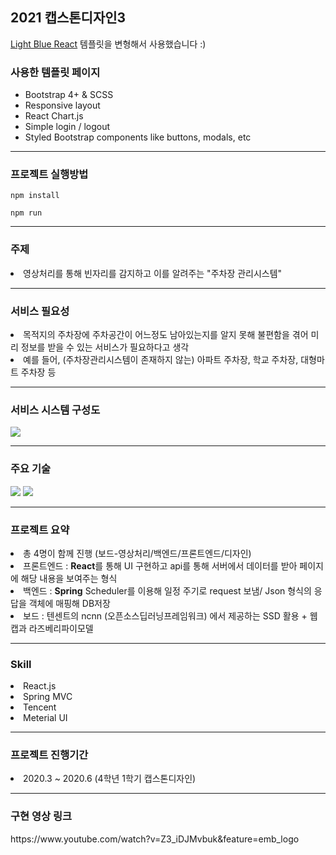 ## 2021 캡스톤디자인3

[Light Blue React](https://flatlogic.com/templates/light-blue-react) 템플릿을 변형해서 사용했습니다 :)

<h3>사용한 템플릿 페이지</h3>

* Bootstrap 4+ & SCSS
* Responsive layout
* React Chart.js
* Simple login / logout
* Styled Bootstrap components like buttons, modals, etc

<hr>

<h3>프로젝트 실행방법</h3>

```
npm install
```

```
npm run
```

<hr>
<h3>주제</h3>
<li>영상처리를 통해 빈자리를 감지하고 이를 알려주는 "주차장 관리시스템"
  
<hr>
  <h3>서비스 필요성</h3>
<li>목적지의 주차장에 주차공간이 어느정도 남아있는지를 알지 못해 불편함을 겪어 미리 정보를 받을 수 있는 서비스가 필요하다고 생각
<li>예를 들어, (주차장관리시스템이 존재하지 않는) 아파트 주차장, 학교 주차장, 대형마트 주차장 등
  <hr>
  <h3>서비스 시스템 구성도</h3>
  <img src="https://user-images.githubusercontent.com/37091625/146548182-c7d99522-3dd7-4afc-8e75-badfb7526287.png">
  <hr>
  <h3>주요 기술</h3>
 <img src="https://user-images.githubusercontent.com/37091625/146548293-839d59dd-a967-4d10-936e-c06fa9605479.png">
<img src="https://user-images.githubusercontent.com/37091625/146548297-3a70db66-d553-4b08-9bb5-85b85b62ed8c.png">
  <hr>
            <h3>프로젝트 요약</h3>
<li>총 4명이 함께 진행 (보드-영상처리/백엔드/프론트엔드/디자인)
<li>프론트엔드 : <strong>React</strong>를 통해 UI 구현하고 api를 통해 서버에서 데이터를 받아 페이지에 해당 내용을 보여주는 형식
<li>백엔드 : <strong>Spring</strong> Scheduler를 이용해 일정 주기로 request 보냄/ Json 형식의 응답을 객체에 매핑해 DB저장
<li>보드 : 텐센트의 ncnn (오픈소스딥러닝프레임워크) 에서 제공하는 SSD 활용 + 웹캡과 라즈베리파이모델
          <hr>
  <h3>Skill</h3>
  <li>React.js
    <li>Spring MVC
      <li>Tencent
        <li>Meterial UI
   <hr>
          <h3>프로젝트 진행기간</h3>
          <li>2020.3 ~ 2020.6 (4학년 1학기 캡스톤디자인)
            <hr>
            <h3>구현 영상 링크</h3>
            https://www.youtube.com/watch?v=Z3_iDJMvbuk&feature=emb_logo
            
